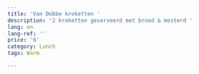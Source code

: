 ```yaml
---
title: 'Van Dobbe kroketten '
description: '2 kroketten geserveerd met brood & mosterd '
lang: en
lang-ref: ''
price: '6'
category: Lunch
tags: Warm

---
```

